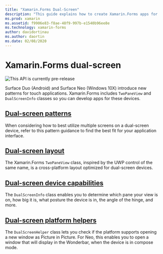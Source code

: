 ```yaml
---
title: "Xamarin.Forms Dual-Screen"
description: "This guide explains how to create Xamarin.Forms apps for dual-screen devices."
ms.prod: xamarin
ms.assetid: f9906e83-f8ae-48f9-997b-e1540b96ee8e
ms.technology: xamarin-forms
author: davidortinau
ms.author: daortin
ms.date: 02/08/2020
---
```


# Xamarin.Forms dual-screen

![](~/media/shared/preview.png "This API is currently pre-release")

Surface Duo (Android) and Surface Neo (Windows 10X) introduce new patterns for touch applications. Xamarin.Forms includes `TwoPaneView` and `DualScreenInfo` classes so you can develop apps for these devices.

## [Dual-screen patterns](design-patterns.md)

When considering how to best utilize multiple screens on a dual-screen device, refer to this pattern guidance to find the best fit for your application interface.

## [Dual-screen layout](twopaneview.md)

The Xamarin.Forms `TwoPaneView` class, inspired by the UWP control of the same name, is a cross-platform layout optimized for dual-screen devices.

## [Dual-screen device capabilities](dual-screen-info.md)

The `DualScreenInfo` class enables you to determine which pane your view is on, how big it is, what posture the device is in, the angle of the hinge, and more.

## [Dual-screen platform helpers](dual-screen-helper.md)

The `DualScreenHelper` class lets you check if the platform supports opening a new window as Picture in Picture. For Neo, this enables you to open a window that will display in the Wonderbar, when the device is in compose mode.
